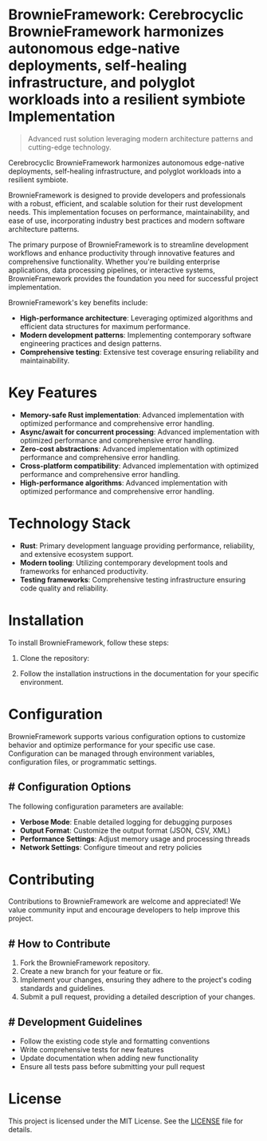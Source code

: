 <!-- fallback_BrownieFramework_20250803032049_42189 -->

# BrownieFramework: Cerebrocyclic BrownieFramework harmonizes autonomous edge-native deployments, self-healing infrastructure, and polyglot workloads into a resilient symbiote Implementation
> Advanced rust solution leveraging modern architecture patterns and cutting-edge technology.

Cerebrocyclic BrownieFramework harmonizes autonomous edge-native deployments, self-healing infrastructure, and polyglot workloads into a resilient symbiote.

BrownieFramework is designed to provide developers and professionals with a robust, efficient, and scalable solution for their rust development needs. This implementation focuses on performance, maintainability, and ease of use, incorporating industry best practices and modern software architecture patterns.

The primary purpose of BrownieFramework is to streamline development workflows and enhance productivity through innovative features and comprehensive functionality. Whether you're building enterprise applications, data processing pipelines, or interactive systems, BrownieFramework provides the foundation you need for successful project implementation.

BrownieFramework's key benefits include:

* **High-performance architecture**: Leveraging optimized algorithms and efficient data structures for maximum performance.
* **Modern development patterns**: Implementing contemporary software engineering practices and design patterns.
* **Comprehensive testing**: Extensive test coverage ensuring reliability and maintainability.

# Key Features

* **Memory-safe Rust implementation**: Advanced implementation with optimized performance and comprehensive error handling.
* **Async/await for concurrent processing**: Advanced implementation with optimized performance and comprehensive error handling.
* **Zero-cost abstractions**: Advanced implementation with optimized performance and comprehensive error handling.
* **Cross-platform compatibility**: Advanced implementation with optimized performance and comprehensive error handling.
* **High-performance algorithms**: Advanced implementation with optimized performance and comprehensive error handling.

# Technology Stack

* **Rust**: Primary development language providing performance, reliability, and extensive ecosystem support.
* **Modern tooling**: Utilizing contemporary development tools and frameworks for enhanced productivity.
* **Testing frameworks**: Comprehensive testing infrastructure ensuring code quality and reliability.

# Installation

To install BrownieFramework, follow these steps:

1. Clone the repository:


2. Follow the installation instructions in the documentation for your specific environment.

# Configuration

BrownieFramework supports various configuration options to customize behavior and optimize performance for your specific use case. Configuration can be managed through environment variables, configuration files, or programmatic settings.

## # Configuration Options

The following configuration parameters are available:

* **Verbose Mode**: Enable detailed logging for debugging purposes
* **Output Format**: Customize the output format (JSON, CSV, XML)
* **Performance Settings**: Adjust memory usage and processing threads
* **Network Settings**: Configure timeout and retry policies

# Contributing

Contributions to BrownieFramework are welcome and appreciated! We value community input and encourage developers to help improve this project.

## # How to Contribute

1. Fork the BrownieFramework repository.
2. Create a new branch for your feature or fix.
3. Implement your changes, ensuring they adhere to the project's coding standards and guidelines.
4. Submit a pull request, providing a detailed description of your changes.

## # Development Guidelines

* Follow the existing code style and formatting conventions
* Write comprehensive tests for new features
* Update documentation when adding new functionality
* Ensure all tests pass before submitting your pull request

# License

This project is licensed under the MIT License. See the [LICENSE](https://github.com/gary111868/BrownieFramework/blob/main/LICENSE) file for details.
